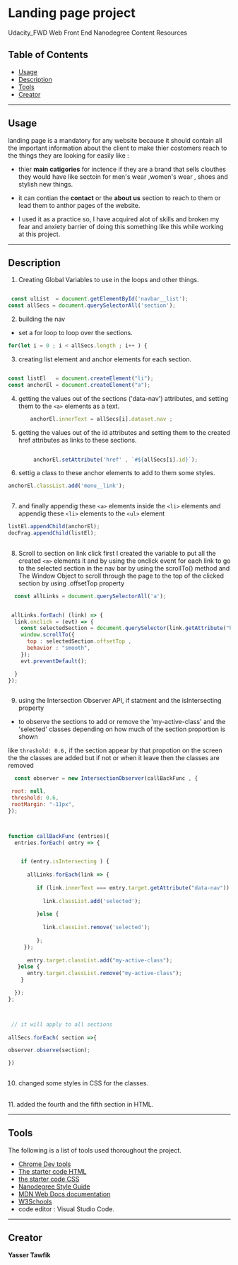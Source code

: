 # Landing page project

Udacity_FWD Web Front End Nanodegree Content Resources

## Table of Contents


- [Usage](#usage)
- [Description](#description)
- [Tools](#tools)
- [Creator](#creator)

---

## Usage

landing page is a mandatory for any website because it should contain all the important information  about the client to make thier costomers reach to the things they are looking for easily like : 

* thier **main catigories** for inctence if they are a brand that sells clouthes they would have like sectoin for men's wear ,women's wear , shoes and stylish new things. 

* it can contian the **contact** or the **about us** section to reach to them or lead them to anthor pages of the website.
* I used it as a practice so, I have acquired alot of skills  and broken my fear and anxiety barrier of doing this something like this while working at this project.

---

## Description

1. Creating Global Variables to use in the loops and other things.

```javascript

 const ulList  = document.getElementById('navbar__list');
const allSecs = document.querySelectorAll('section');

```

2. building the nav

-  set a for loop to loop over the sections.
```javascript
for(let i = 0 ; i < allSecs.length ; i++ ) {

```

3. creating list element and anchor elements for each section.
    
```javascript

const listEl   = document.createElement("li");
const anchorEl = document.createElement("a");

```


4. getting the values out of the sections ('data-nav') attributes,
 and setting them to the `<a>` elements as a text.

```javascript
       anchorEl.innerText = allSecs[i].dataset.nav ;   

```

 


5. getting the values out of the id attributes
      and setting them to the created href attributes as links to these sections. 

```javascript
 
        anchorEl.setAttribute('href' , `#${allSecs[i].id}`);           


```
 6. settig a class to these anchor elements to add to them some styles. 


```javascript
anchorEl.classList.add('menu__link');
  
```


7. and finally appendig these `<a>` elements inside the `<li>` elements 
     and appendig these `<li>` elements to the `<ul>` element

```javascript
listEl.appendChild(anchorEl);     
docFrag.appendChild(listEl); 
  
```
8. Scroll to section on link click
first I created the variable to  put all the created `<a>` elements it 
and by using the onclick event for each link to go to the selected section in the nav bar
   by using the scrollTo() method and The Window Object to scroll through the page
   to the top of the clicked section by using .offsetTop property

```javascript
  const allLinks = document.querySelectorAll('a');


 allLinks.forEach( (link) => {
  link.onclick = (evt) => {
    const selectedSection = document.querySelector(link.getAttribute("href"));
    window.scrollTo({
      top : selectedSection.offsetTop ,
      behavior : "smooth",
    });
    evt.preventDefault();

  }
});
           
```


9. using the Intersection Observer API, if statment and the isIntersecting property  
 *  to observe the sections to add  or remove the 'my-active-class' and the 'selected' classes depending on how much of the section proportion is shown 

 like `threshold: 0.6,` if the section appear by that propotion on the screen the the classes are added but if not or when it leave then the classes are removed

```javascript
  const observer = new IntersectionObserver(callBackFunc , {

 root: null,
 threshold: 0.6,
 rootMargin: "-11px",
});



function callBackFunc (entries){
  entries.forEach( entry => {


    if (entry.isIntersecting ) {
  
      allLinks.forEach(link => {
  
         if (link.innerText === entry.target.getAttribute("data-nav")) {
  
           link.classList.add('selected');
  
         }else {
  
           link.classList.remove('selected');
  
         };
     });
  
      entry.target.classList.add("my-active-class");
   }else {
      entry.target.classList.remove("my-active-class");
    }  

  });
};



 // it will apply to all sections
 
allSecs.forEach( section =>{

observer.observe(section);

})
  
```



 10. changed some styles in CSS for the classes.
 <br>
 11. added the fourth and the fifth section in HTML. 


---

## Tools

The following is a list of tools used thoroughout the project.

- [Chrome Dev tools](http://labs.udacity.com/udacity-feedback-extension/)
- [The starter code HTML](https://github.com/udacity/fend/blob/refresh-2019/projects/landing-page/index.html)
- [the starter code CSS](https://github.com/udacity/fend/blob/refresh-2019/projects/landing-page/css/styles.css)
- [Nanodegree Style Guide](http://udacity.github.io/frontend-nanodegree-styleguide/)
- [MDN Web Docs documentation](https://developer.mozilla.org/en-US/)
- [W3Schools](https://www.w3schools.com/)
- code editor : Visual Studio Code.

---

## Creator

**Yasser Tawfik**

